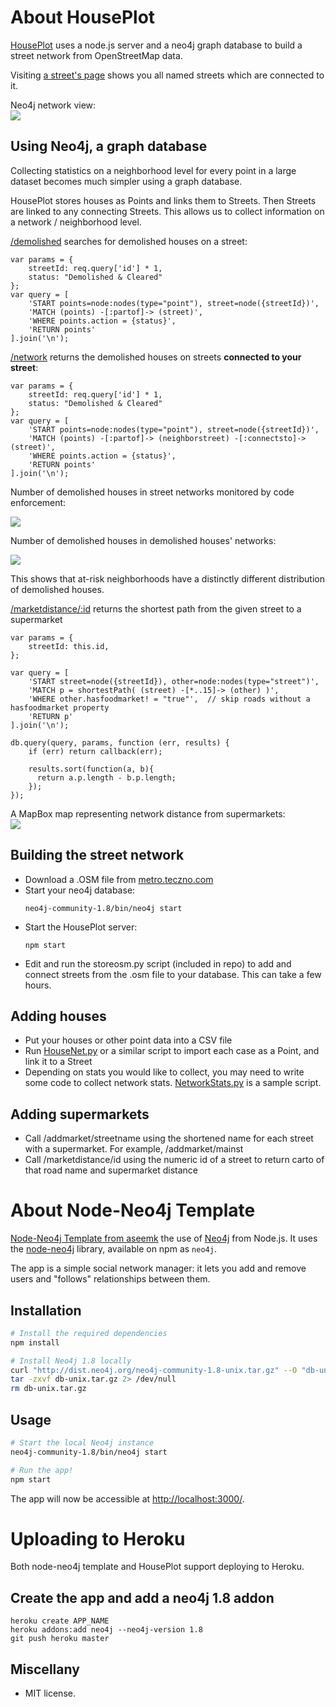 # About HousePlot

<a href="http://houseplot.herokuapp.com">HousePlot</a> uses a node.js server and a neo4j graph database to build a street network from OpenStreetMap data.

Visiting <a href="http://houseplot.herokuapp.com/streets/709">a street's page</a> shows you all named streets which are connected to it.

Neo4j network view:<br/>
<img src="http://i.imgur.com/DhfvS.png"/>

## Using Neo4j, a graph database

Collecting statistics on a neighborhood level for every point in a large dataset becomes much simpler using a graph database.

HousePlot stores houses as Points and links them to Streets. Then Streets are linked to any connecting Streets. This allows us to collect information on a network / neighborhood level.

<a href="http://houseplot.herokuapp.com/demolished/709">/demolished</a> searches for demolished houses on a street:

    var params = {
        streetId: req.query['id'] * 1,
        status: "Demolished & Cleared"
    };
    var query = [
        'START points=node:nodes(type="point"), street=node({streetId})',
        'MATCH (points) -[:partof]-> (street)',
        'WHERE points.action = {status}',
        'RETURN points'
    ].join('\n');

<a href="http://houseplot.herokuapp.com/network/709">/network</a> returns the demolished houses on streets <b>connected to your street</b>:

    var params = {
        streetId: req.query['id'] * 1,
        status: "Demolished & Cleared"
    };
    var query = [
        'START points=node:nodes(type="point"), street=node({streetId})',
        'MATCH (points) -[:partof]-> (neighborstreet) -[:connectsto]-> (street)',
        'WHERE points.action = {status}',
        'RETURN points'
    ].join('\n');
    
Number of demolished houses in street networks monitored by code enforcement:

<img src="http://i.imgur.com/hyivE.png"/>

Number of demolished houses in demolished houses' networks:

<img src="http://i.imgur.com/0pO60.png"/>

This shows that at-risk neighborhoods have a distinctly different distribution of demolished houses.

<a href="http://houseplot.herokuapp.com/marketdistance/100">/marketdistance/:id</a> returns the shortest path from the given street to a supermarket

    var params = {
        streetId: this.id,
    };

    var query = [
        'START street=node({streetId}), other=node:nodes(type="street")',
        'MATCH p = shortestPath( (street) -[*..15]-> (other) )',
        'WHERE other.hasfoodmarket! = "true"',	// skip roads without a hasfoodmarket property
        'RETURN p'
    ].join('\n');

    db.query(query, params, function (err, results) {
        if (err) return callback(err);
        
        results.sort(function(a, b){
          return a.p.length - b.p.length;
        });
    });

A MapBox map representing network distance from supermarkets:<br/>
<img src="http://i.imgur.com/D72vK.png"/>

## Building the street network
<ul>
<li>Download a .OSM file from <a href="http://metro.teczno.com/">metro.teczno.com</a></li>
<li>Start your neo4j database:

    neo4j-community-1.8/bin/neo4j start

</li>
<li>Start the HousePlot server:

    npm start

</li>
<li>Edit and run the storeosm.py script (included in repo) to add and connect streets from the .osm file to your database. This can take a few hours.</li>
</ul>


## Adding houses
<ul>
<li>Put your houses or other point data into a CSV file</li>
<li>Run <a href="https://gist.github.com/3454788">HouseNet.py</a> or a similar script to import each case as a Point, and link it to a Street</li>
<li>Depending on stats you would like to collect, you may need to write some code to collect network stats. <a href="https://gist.github.com/3473604">NetworkStats.py</a> is a sample script.</li>
</ul>

## Adding supermarkets
<ul>
<li>Call /addmarket/streetname using the shortened name for each street with a supermarket. For example, /addmarket/mainst</li>
<li>Call /marketdistance/id using the numeric id of a street to return carto of that road name and supermarket distance</li>
</ul>

# About Node-Neo4j Template

<a href="https://github.com/aseemk/node-neo4j-template">Node-Neo4j Template from aseemk</a> the use of [Neo4j][] from Node.js. It uses the
[node-neo4j][] library, available on npm as `neo4j`.

The app is a simple social network manager: it lets you add and remove users
and "follows" relationships between them.

## Installation

```bash
# Install the required dependencies
npm install

# Install Neo4j 1.8 locally
curl "http://dist.neo4j.org/neo4j-community-1.8-unix.tar.gz" --O "db-unix.tar.gz"
tar -zxvf db-unix.tar.gz 2> /dev/null
rm db-unix.tar.gz
```

## Usage

```bash
# Start the local Neo4j instance
neo4j-community-1.8/bin/neo4j start

# Run the app!
npm start
```

The app will now be accessible at [http://localhost:3000/](http://localhost:3000/).

# Uploading to Heroku

Both node-neo4j template and HousePlot support deploying to Heroku.

## Create the app and add a neo4j 1.8 addon

    heroku create APP_NAME
    heroku addons:add neo4j --neo4j-version 1.8
    git push heroku master

## Miscellany

- MIT license.

[Neo4j]: http://www.neo4j.org/
[node-neo4j]: https://github.com/thingdom/node-neo4j

[coffeescript]: http://www.coffeescript.org/
[streamline]: https://github.com/Sage/streamlinejs
